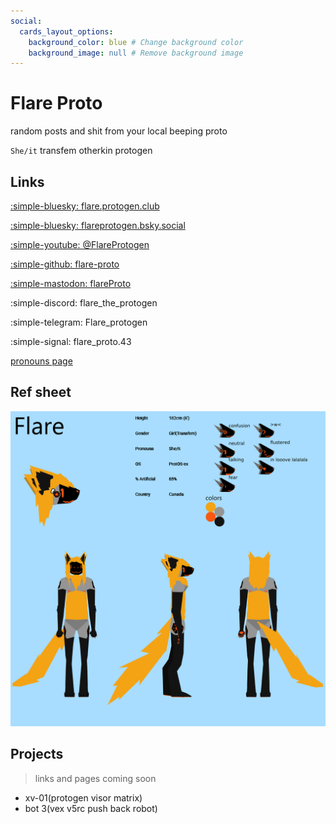```yaml
---
social:
  cards_layout_options:
    background_color: blue # Change background color
    background_image: null # Remove background image
---
```

# Flare Proto
random posts and shit from your local beeping proto

`She/it` transfem otherkin protogen

## Links
[:simple-bluesky:  flare.protogen.club](https://bsky.app/profile/flare.protogen.club)

[:simple-bluesky:  flareprotogen.bsky.social](https://bsky.app/profile/flareprotogen.bsky.social)

[:simple-youtube:  @FlareProtogen](https://www.youtube.com/@FlareProtogen)

[:simple-github:  flare-proto](https://github.com/flare-proto)

[:simple-mastodon:  flareProto](https://mastodon.social/@flareProto)

:simple-discord:  flare_the_protogen

:simple-telegram:  Flare_protogen

:simple-signal:  flare_proto.43

[pronouns page](https://en.pronouns.page/@flare_proto)


## Ref sheet
![Ref Sheet](flarerefsheet.png.png)

## Projects
> links and pages coming soon 

- xv-01(protogen visor matrix)
- bot 3(vex v5rc push back robot)
